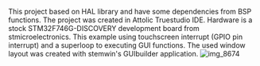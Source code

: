 This project based on HAL library and have some dependencies from BSP functions.
The project was created in Attolic Truestudio IDE.
Hardware is a stock STM32F746G-DISCOVERY development board from stmicroelectronics. 
This example using touchscreen interrupt (GPIO pin interrupt) and a superloop to executing GUI functions.
The used window layout was created with stemwin's GUIbuilder application.
![img_8674](https://user-images.githubusercontent.com/41072101/52897564-88d60300-31d6-11e9-8539-87a3087fc968.JPG)   